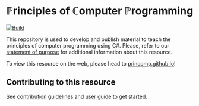 # ℙrinciples of ℂomputer ℙrogramming

[![Build](https://github.com/princomp/princomp.github.io/actions/workflows/build_and_deploy.yaml/badge.svg)](https://github.com/princomp/princomp.github.io/actions/workflows/build_and_deploy.yaml)

This repository is used to develop and publish material to teach the principles of computer programming using C#.
Please, refer to our [statement of purpose](https://princomp.github.io/docs/about/credits#purpose) for additional information about this resource.

To view this resource on the web,  please head to [princomp.github.io](https://princomp.github.io)!

## Contributing to this resource

See [contribution guidelines](https://princomp.github.io/docs/about/contributing) and [user guide](https://princomp.github.io/docs/about/user_guide) to get started.
